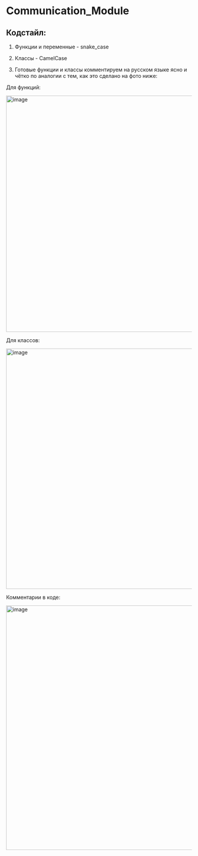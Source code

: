 # Communication_Module

## Кодстайл:

1) Функции и переменные - snake_case

2) Классы - CamelCase

3) Готовые функции и классы комментируем на русском языке ясно и чётко по аналогии с тем, как это сделано на фото ниже: 

Для функций:

<img width="641" alt="image" src="https://user-images.githubusercontent.com/95678672/233156599-dc2ec57c-848c-43ca-8ac8-ad195f4edb48.png">

Для классов: 

<img width="652" alt="image" src="https://user-images.githubusercontent.com/95678672/233156675-399b1d08-5df1-40c3-959c-4a102b3e4a2c.png">

Комментарии в коде:

<img width="663" alt="image" src="https://user-images.githubusercontent.com/95678672/233157200-de464bca-f49f-40b6-91d4-3a44c091af1f.png">


